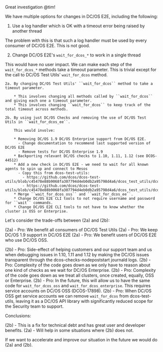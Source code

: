 Great investigation @tim!

We have multiple options for changes in DC/OS E2E, including the following:

1. Use a log handler which is OK with a timeout error being raised by another thread

The problem with this is that such a log handler must be used by every consumer of DC/OS E2E.
This is not good.

2. Change DC/OS E2E's ``wait_for_dcos_*`` to work in a single thread

This would have no user impact.
We can make each step of the ``wait_for_dcos_*`` methods take a timeout parameter.
This is trivial except for the call to DC/OS Test Utils' ``wait_for_dcos`` method.

    2a. By changing DC/OS Test Utils' ``wait_for_dcos`` method to take a timeout parameter.

        * This involves changing all methods called by ``wait_for_dcos`` and giving each one a timeout parameter.
        * This involves changing ``wait_for_dcos`` to keep track of the total timeout across methods.

    2b. By using just DC/OS Checks and removing the use of DC/OS Test Utils in ``wait_for_dcos_ee``.

        This would involve:

        * Removing DC/OS 1.9 DC/OS Enterprise support from DC/OS E2E.
          - Change documentation to recommend last supported version of DC/OS E2E
          - Remove tests for DC/OS Enterprise 1.9
        * Backporting relevant DC/OS checks to 1.10, 1.11, 1.12 (see DCOS-44512)
        * Add a new check in DC/OS E2E - we need to wait for all known agents to spin up and connect to Mesos
          - Copy this from dcos-test-utils:
            - https://github.com/dcos/dcos-test-utils/blob/c45478e88b9068fa307794d4eb0db2a95798d4a6/dcos_test_utils/dcos_api.py#L357
            - https://github.com/dcos/dcos-test-utils/blob/c45478e88b9068fa307794d4eb0db2a95798d4a6/dcos_test_utils/dcos_api.py#L271
        * Merge ``wait_for_dcos_oss`` and ``wait_for_dcos_ee``.
        * Change DC/OS E2E CLI tools to not require username and password for ``wait`` commands.
        * Change DC/OS E2E CLI tools to not have to know whether the cluster is OSS or Enterprise.


Let's consider the trade-offs between (2a) and (2b):

(2a) - Pro: We benefit all consumers of DC/OS Test Utils
(2a) - Pro: We keep DC/OS 1.9 support in DC/OS E2E
(2a) - Pro: We benefit users of DC/OS E2E who use DC/OS OSS.

(2b) - Pro: Side-effect of helping customers and our support team and us when debugging issues in 1.10, 1.11 and 1.12 by making the DC/OS issues transparent through the dcos-checks-nodepoststart journald logs.
(2b) - Pro: Complexity of the code goes down as we only have to reason about one kind of checks as we wait for DC/OS Enterprise.
(2b) - Pro: Complexity of the code goes down as we treat all clusters, once created, equally, OSS or Enterprise.
(2b) - Pro: In the future, this will allow us to have the same code for ``wait_for_dcos_oss`` and ``wait_for_dcos_enterprise``. This requires service accounts on DC/OS OSS (DCOS-17898).
(2b) - Pro: When DC/OS OSS get service accounts we can remove ``wait_for_dcos`` from dcos-test-utils, leaving it as a DC/OS API library with significantly reduced scope for the Security team to support.

Conclusions:

(2b) - This is a fix for technical debt and has great user and developer benefits.
(2a) - Will help in some situations where (2b) does not.

If we want to accelerate and improve our situation in the future we would do (2a) and (2b).


